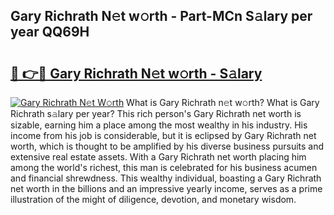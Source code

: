 ## Gary Richrath N𝚎t w𝚘rth - Part-MCn S𝚊lary per year QQ69H

# <h2><a href="http://gc1hk2.nevu.top/?p=Gary+Richrath">🔗 👉🔴 Gary Richrath N𝚎t w𝚘rth - S𝚊lary</a></h2>

[![Gary Richrath N𝚎t W𝚘rth](https://i.imgur.com/Oavwk0R.jpeg)](http://gc1hk2.nevu.top/?p=Gary+Richrath)
What is Gary Richrath n𝚎t w𝚘rth? What is Gary Richrath s𝚊lary per year?
This rich person's Gary Richrath net worth is sizable, earning him a place among the most wealthy in his industry. His income from his job is considerable, but it is eclipsed by Gary Richrath net worth, which is thought to be amplified by his diverse business pursuits and extensive real estate assets. With a Gary Richrath net worth placing him among the world's richest, this man is celebrated for his business acumen and financial shrewdness. This wealthy individual, boasting a Gary Richrath net worth in the billions and an impressive yearly income, serves as a prime illustration of the might of diligence, devotion, and monetary wisdom.
